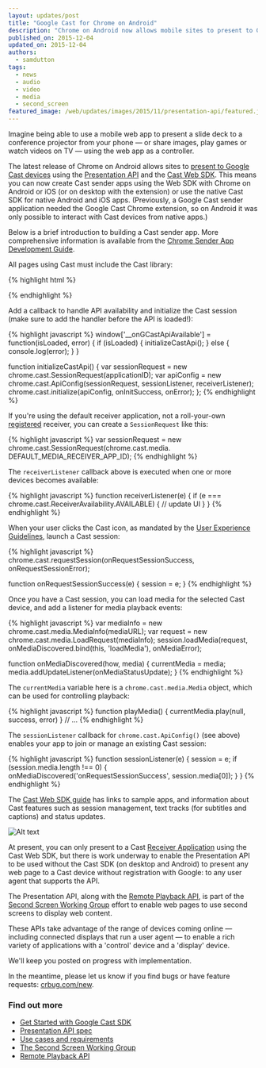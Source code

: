 ```yaml
---
layout: updates/post
title: "Google Cast for Chrome on Android"
description: "Chrome on Android now allows mobile sites to present to Google Cast devices using the Presentation API and the Cast Web SDK."
published_on: 2015-12-04
updated_on: 2015-12-04
authors:
  - samdutton
tags:
  - news
  - audio
  - video
  - media
  - second_screen
featured_image: /web/updates/images/2015/11/presentation-api/featured.jpg
---
```


<p class="intro">Imagine being able to use a mobile web app to present a slide deck to a conference projector from your phone — or share images, play games or watch videos on TV — using the web app as a controller.</p>

The latest release of Chrome on Android allows sites to [present to Google Cast devices](https://storage.googleapis.com/presentation-api/index.html) using the [Presentation  API](https://w3c.github.io/presentation-api/) and the [Cast Web SDK](https://developers.google.com/cast/docs/chrome_sender). This means you can now create Cast sender apps using the Web SDK with Chrome on Android or iOS (or on desktop with the extension) or use the native Cast SDK for native Android and iOS apps. (Previously, a Google Cast sender application needed the Google Cast Chrome extension, so on Android it was only possible to interact with Cast devices from native apps.)

Below is a brief introduction to building a Cast sender app. More comprehensive information is available from the [Chrome Sender App Development Guide](https://developers.google.com/cast/docs/chrome_sender).

All pages using Cast must include the Cast library:

{% highlight html %}
<script type="text/javascript"
  src="https://www.gstatic.com/cv/js/sender/v1/cast_sender.js"></script>
{% endhighlight %}

Add a callback to handle API availability and initialize the Cast session (make sure to add the handler before the API is loaded!):

{% highlight javascript %}
window['__onGCastApiAvailable'] = function(isLoaded, error) {
  if (isLoaded) {
    initializeCastApi();
  } else {
    console.log(error);
  }
}

function initializeCastApi() {
  var sessionRequest = new chrome.cast.SessionRequest(applicationID);
  var apiConfig = new chrome.cast.ApiConfig(sessionRequest, sessionListener,
      receiverListener);
  chrome.cast.initialize(apiConfig, onInitSuccess, onError);
};
{% endhighlight %}

If you're using the default receiver application, not a roll-your-own [registered](https://developers.google.com/cast/docs/registration) receiver, you can create a `SessionRequest` like this:

{% highlight javascript %}
var sessionRequest = new chrome.cast.SessionRequest(chrome.cast.media.
  DEFAULT_MEDIA_RECEIVER_APP_ID);
{% endhighlight %}

The `receiverListener` callback above is executed when one or more devices becomes available:

{% highlight javascript %}
function receiverListener(e) {
  if (e === chrome.cast.ReceiverAvailability.AVAILABLE) {
    // update UI
  }
}
{% endhighlight %}

When your user clicks the Cast icon, as mandated by the [User Experience Guidelines](https://developers.google.com/cast/docs/ux_guidelines#sender-cast-icon-available), launch a Cast session:

{% highlight javascript %}
chrome.cast.requestSession(onRequestSessionSuccess,
    onRequestSessionError);

function onRequestSessionSuccess(e) {
  session = e;
}
{% endhighlight %}

Once you have a Cast session, you can load media for the selected Cast device, and add a listener for media playback events:

{% highlight javascript %}
var mediaInfo = new chrome.cast.media.MediaInfo(mediaURL);
var request = new chrome.cast.media.LoadRequest(mediaInfo);
session.loadMedia(request,
    onMediaDiscovered.bind(this, 'loadMedia'),
    onMediaError);

function onMediaDiscovered(how, media) {
  currentMedia = media;
  media.addUpdateListener(onMediaStatusUpdate);
}
{% endhighlight %}

The `currentMedia` variable here is a `chrome.cast.media.Media` object, which can be used for controlling playback:

{% highlight javascript %}
function playMedia() {
  currentMedia.play(null, success, error)
}
// ...
{% endhighlight %}

The `sessionListener` callback for `chrome.cast.ApiConfig()` (see above) enables your app to join or manage an existing Cast session:

{% highlight javascript %}
function sessionListener(e) {
  session = e;
  if (session.media.length !== 0) {
    onMediaDiscovered('onRequestSessionSuccess', session.media[0]);
  }
}
{% endhighlight %}

The [Cast Web SDK guide](https://developers.google.com/cast/docs/chrome_sender) has links to sample apps, and information about Cast features such as session management, text tracks (for subtitles and captions) and status updates.

![Alt text](/web/updates/images/2015/11/presentation-api/screens.jpg)

At present, you can only present to a Cast [Receiver Application](https://developers.google.com/cast/docs/receiver_apps) using the Cast Web SDK, but there is work underway to enable the Presentation API to be used without the Cast SDK (on desktop and Android) to present any web page to a Cast device without registration with Google: to any user agent that supports the API.

The Presentation API, along with the [Remote Playback API](https://w3c.github.io/remote-playback/), is part of the [Second Screen Working Group](http://www.w3.org/2014/secondscreen) effort to enable web pages to use second screens to display web content.

These APIs take advantage of the range of devices coming online — including connected displays that run a user agent — to enable a rich variety of applications with a 'control' device and a 'display' device.

We'll keep you posted on progress with implementation.

In the meantime, please let us know if you find bugs or have feature requests: [crbug.com/new](https://crbug.com/new).

### Find out more

* [Get Started with Google Cast SDK](https://developers.google.com/cast/)
* [Presentation API spec](http://www.w3.org/TR/presentation-api)
* [Use cases and requirements](https://github.com/w3c/presentation-api/blob/gh-pages/uc-req.md)
* [The Second Screen Working Group](http://www.w3.org/2014/secondscreen/)
* [Remote Playback API](https://w3c.github.io/remote-playback)



